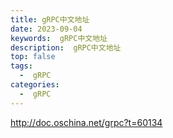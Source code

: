 ```yaml
---
title: gRPC中文地址
date: 2023-09-04
keywords:  gRPC中文地址
description:  gRPC中文地址
top: false
tags:
  -  gRPC
categories:
  -  gRPC
---
```



http://doc.oschina.net/grpc?t=60134 
